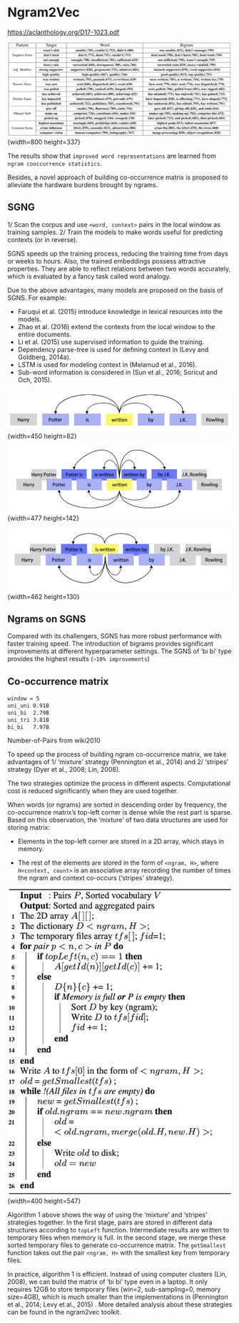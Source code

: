 # Ngram2Vec

https://aclanthology.org/D17-1023.pdf


![](files/ngram2vec_sample_results.png){width=800 height=337}

The results show that `improved word representations` are learned from `ngram cooccurrence statistics`.

Besides, a novel approach of building co-occurrence matrix is proposed to alleviate the hardware burdens brought by ngrams.


## SGNG

1/ Scan the corpus and use `<word, context>` pairs in the local window as training samples. 
2/ Train the models to make words useful for predicting contexts (or in reverse).

SGNS speeds up the training process, reducing the training time from days or weeks to hours. Also, the trained embeddings possess attractive properties. They are able to reflect relations between two words accurately, which is evaluated by a fancy task called word analogy.

Due to the above advantages, many models are proposed on the basis of SGNS. For example:

* Faruqui et al. (2015) introduce knowledge in lexical resources into the models.
* Zhao et al. (2016) extend the contexts from the local window to the entire documents.
* Li et al. (2015) use supervised information to guide the training.
* Dependency parse-tree is used for defining context in (Levy and Goldberg, 2014a).
* LSTM is used for modeling context in (Melamud et al., 2016).
* Sub-word information is considered in (Sun et al., 2016; Soricut and Och, 2015).

![](files/word_predicts_word.png){width=450 height=82}

![](files/word_predicts_ngram.png){width=477 height=142}

![](files/ngram_predicts_ngram.png){width=462 height=130}


## Ngrams on SGNS

Compared with its challengers, SGNS has more robust performance with faster training speed. The introduction of bigrams provides significant improvements at different hyperparameter settings. The SGNS of ‘bi bi’ type provides the highest results (`~10% improvements`)


## Co-occurrence matrix
```
window = 5
uni_uni 0.91B
uni_bi  2.79B
uni_tri 3.81B
bi_bi   7.97B
```
Number-of-Pairs from wiki2010

To speed up the process of building ngram co-occurrence matrix, we take advantages of
1/ ‘mixture’ strategy (Pennington et al., 2014) and
2/ ‘stripes’ strategy (Dyer et al., 2008; Lin, 2008).

The two strategies optimize the process in different aspects. Computational cost is reduced significantly when they are used together.

When words (or ngrams) are sorted in descending order by frequency, the co-occurrence matrix’s
top-left corner is dense while the rest part is sparse. Based on this observation, the ‘mixture’ of two data structures are used for storing matrix:

* Elements in the top-left corner are stored in a 2D array, which stays in memory. 

* The rest of the elements are stored in the form of `<ngram, H>`, where `H<context, count>` is an associative array recording the number of times the ngram and context co-occurs (‘stripes’ strategy). 

![](files/build_co-occurrence_matrix.png){width=400 height=547}

Algorithm 1 above shows the way of using the ‘mixture’ and ‘stripes’ strategies together. In the first stage, pairs are stored in different data structures according to `topLeft` function. Intermediate results are written to temporary files when memory is full. In the second stage, we merge these sorted temporary files to generate co-occurrence matrix. The `getSmallest` function takes out the pair `<ngram, H>` with the smallest key from temporary files.

In practice, algorithm 1 is efficient. Instead of using computer clusters (Lin, 2008), we can build the matrix of ‘bi bi’ type even in a laptop. It only requires 12GB to store temporary files (win=2, sub-sampling=0, memory size=4GB), which is much smaller than the implementations in (Pennington et al., 2014; Levy et al., 2015) . More detailed analysis about these strategies can be found in the ngram2vec toolkit.